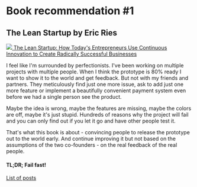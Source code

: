 # Book recommendation #1

## The Lean Startup by Eric Ries

<a target="_blank" href="https://www.amazon.de/gp/product/1524762407/ref=as_li_tl?ie=UTF8&camp=1638&creative=6742&creativeASIN=1524762407&linkCode=as2&tag=slawa-21&linkId=bf91b35cd23feb8e2bbd40f1fb149c51">
<img border="0" src="https://ws-eu.amazon-adsystem.com/widgets/q?_encoding=UTF8&MarketPlace=DE&ASIN=1524762407&ServiceVersion=20070822&ID=AsinImage&WS=1&Format=_SL250_&tag=slawa-21" >
</a>
<a target="_blank" href="https://www.amazon.de/gp/product/1524762407/ref=as_li_tl?ie=UTF8&camp=1638&creative=6742&creativeASIN=1524762407&linkCode=as2&tag=slawa-21&linkId=8a0ace197903e4fa15984f8a42642aa2">The Lean Startup: How Today's Entrepreneurs Use Continuous Innovation to Create Radically Successful Businesses</a><img src="//ir-de.amazon-adsystem.com/e/ir?t=slawa-21&l=am2&o=3&a=1524762407" width="1" height="1" border="0" alt="" style="border:none !important; margin:0px !important;" />
    
I feel like I'm surrounded by perfectionists. I've been working on multiple projects with multiple people. 
When I think the prototype is 80% ready I want to show it to the world and get feedback. 
But not with my friends and partners. They meticulously find just one more issue, ask to add just one more feature 
or implement a beautifully convenient payment system even before we had a single person see the product.

Maybe the idea is wrong, maybe the features are missing, maybe the colors are off, maybe it's just stupid.
Hundreds of reasons why the project will fail and you can only find out if you let it go and have other people test it.

That's what this book is about - convincing people to release the prototype out to the world early. 
And continue improving it but not based on the assumptions of the two co-founders - on the real feedback of the real people.

#### TL;DR; Fail fast!

[List of posts](../README.md)
